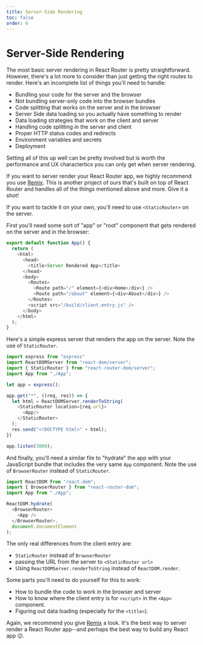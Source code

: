 ```yaml
---
title: Server-Side Rendering
toc: false
order: 6
---
```


# Server-Side Rendering

The most basic server rendering in React Router is pretty straightforward. However, there's a lot more to consider than just getting the right routes to render. Here's an incomplete list of things you'll need to handle:

- Bundling your code for the server and the browser
- Not bundling server-only code into the browser bundles
- Code splitting that works on the server and in the browser
- Server Side data loading so you actually have something to render
- Data loading strategies that work on the client and server
- Handling code splitting in the server and client
- Proper HTTP status codes and redirects
- Environment variables and secrets
- Deployment

Setting all of this up well can be pretty involved but is worth the performance and UX charactertics you can only get when server rendering.

If you want to server render your React Router app, we highly recommend you use [Remix](https://remix.run). This is another project of ours that's built on top of React Router and handles all of the things mentioned above and more. Give it a shot!

If you want to tackle it on your own, you'll need to use `<StaticRouter>` on the server.

First you'll need some sort of "app" or "root" component that gets rendered on the server and in the browser:

```js filename=App.js
export default function App() {
  return (
    <html>
      <head>
        <title>Server Rendered App</title>
      </head>
      <body>
        <Routes>
          <Route path="/" element={<div>Home</div>} />
          <Route path="/about" element={<div>About</div>} />
        </Routes>
        <script src="/build/client.entry.js" />
      </body>
    </html>
  );
}
```

Here's a simple express server that renders the app on the server. Note the use of `StaticRouter`.

```js filename=server.entry.js
import express from "express"
import ReactDOMServer from "react-dom/server";
import { StaticRouter } from "react-router-dom/server";
import App from "./App";

let app = express();

app.get("*", ((req, res)) => {
  let html = ReactDOMServer.renderToString(
    <StaticRouter location={req.url}>
      <App/>
    </StaticRouter>
  );
  res.send("<!DOCTYPE html>" + html);
})

app.listen(3000);
```

And finally, you'll need a similar file to "hydrate" the app with your JavaScript bundle that includes the very same `App` component. Note the use of `BrowserRouter` instead of `StaticRouter`.

```js filename=client.entry.js
import ReactDOM from "react-dom";
import { BrowserRouter } from "react-router-dom";
import App from "./App";

ReactDOM.hydrate(
  <BrowserRouter>
    <App />
  </BrowserRouter>,
  document.documentElement
);
```

The only real differences from the client entry are:

- `StaticRouter` instead of `BrowserRouter`
- passing the URL from the server to `<StaticRouter url>`
- Using `ReactDOMServer.renderToString` instead of `ReactDOM.render`.

Some parts you'll need to do yourself for this to work:

- How to bundle the code to work in the browser and server
- How to know where the client entry is for `<script>` in the `<App>` component.
- Figuring out data loading (especially for the `<title>`).

Again, we recommend you give [Remix](https://remix.run) a look. It's the best way to server render a React Router app--and perhaps the best way to build any React app 😉.
